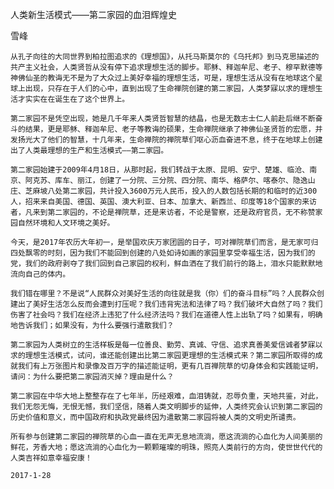 人类新生活模式——第二家园的血泪辉煌史

雪峰


    从孔子向往的大同世界到柏拉图追求的《理想国》，从托马斯莫尔的《乌托邦》到马克思描述的共产主义社会，人类贤哲从没有停下追求理想生活的脚步。耶稣、释迦牟尼、老子、穆罕默德等神佛仙圣的教诲无不是为了大众过上美好幸福的理想生活，可是，理想生活从没有在地球这个星球上出现，只存在于人们的心中，直到出现了生命禅院创建的第二家园，人类梦寐以求的理想生活才实实在在诞生在了这个世界上。

    第二家园不是凭空出现，她是几千年来人类贤哲智慧的结晶，也是无数志士仁人前赴后继不断奋斗的结果，更是耶稣、释迦牟尼、老子等教诲的硕果，生命禅院继承了神佛仙圣贤哲的宏愿，并发扬光大了他们的智慧，十几年来，生命禅院的禅院草们呕心沥血奋进不息，终于在地球上创建出了人类最理想的生产和生活模式——第二家园。

    第二家园始建于2009年4月18日，从那时起，我们转战于太原、昆明、安宁、楚雄、临沧、南京、阿克苏、库车、丽江，创建了一分院、三分院、四分院、南华、格萨尔、喀泰尔、隐逸山庄、芝麻坡八处第二家园，共计投入3600万元人民币，投入的人数包括长期的和临时的近300人，招来来自美国、德国、英国、澳大利亚、日本、加拿大、新西兰、印度等18个国家的来访者，凡来到第二家园的，不论是禅院草，还是来访者，不论是警察，还是政府官员，无不称赞家园自然环境和人文环境之美好。

    今天，是2017年农历大年初一，是举国欢庆万家团圆的日子，可对禅院草们而言，是无家可归四处飘零的时刻，因为我们不能回到创建的八处如诗如画的家园里享受幸福生活，因为我们的党，我们的政府剥夺了我们回到自己家园的权利，鲜血洒在了我们前行的路上，泪水只能默默地流向自己的体内。

    我们错在哪里？不是说“人民群众对美好生活的向往就是我（你）们的奋斗目标”吗？人民群众创建出了美好生活怎么反而会遭到打压呢？我们违背宪法和法律了吗？我们破坏大自然了吗？我们伤害了社会吗？我们在经济上违犯了什么经济法吗？我们在道德人性上出轨了吗？如果有，明确地告诉我们；如果没有，为什么要强行遣散我们？

    第二家园为人类树立的生活样板是每一位善良、勤劳、真诚、守信、追求真善美爱信诚者梦寐以求的理想生活模式，试问，谁还能创建出比第二家园更理想的生活模式来？第二家园所取得的成就我们有上万张图片和录像及百万字的描述能证明，更有几百禅院草的切身体会和实践能证明，请问：为什么要把第二家园消灭掉？理由是什么？

    第二家园在中华大地上整整存在了七年半，历经艰难，血泪铸就，忍辱负重，天地共鉴，对此，我们无怨无悔，无恨无憾，我们坚信，随着人类文明脚步的延伸，人类终究会认识到第二家园的历史价值和意义，而中国政府和执政党最终因为遣散第二家园将被人类的文明史所谴责。

    所有参与创建第二家园的禅院草的心血一直在无声无息地流淌，愿这流淌的心血化为人间美丽的鲜花，芳香大地；愿这流淌的心血化为一颗颗璀璨的明珠，照亮人类前行的方向，使世世代代的人类吉祥如意幸福安康！

    2017-1-28



